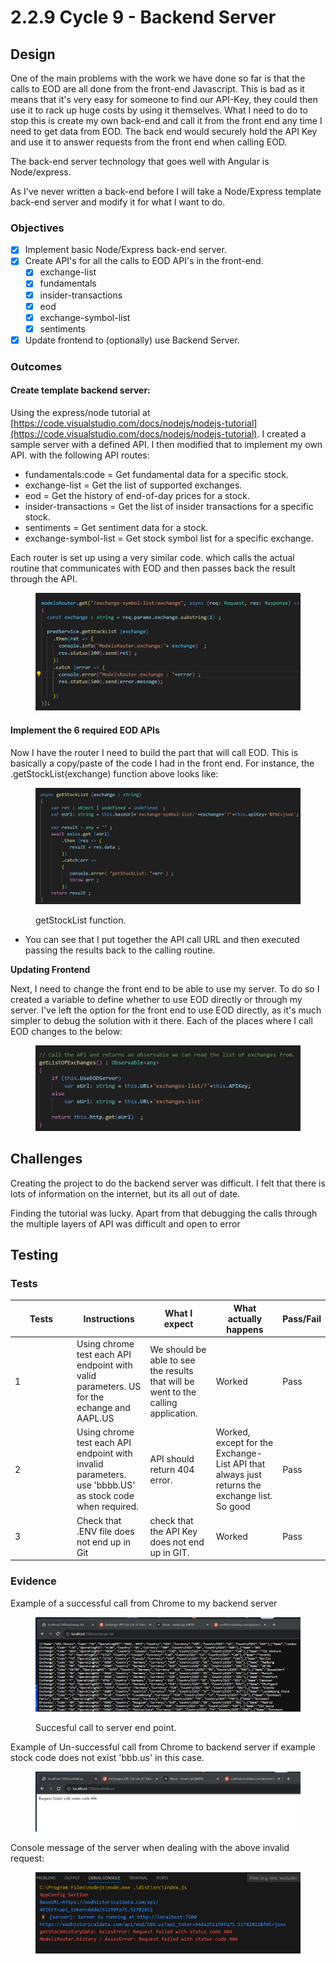 # 2.2.9 Cycle 9 - Backend Server

## Design

One of the main problems with the work we have done so far is that the calls to EOD are all done from the front-end Javascript. This is bad as it means that it's very easy for someone to find our API-Key, they could then use it to rack up huge costs by using it themselves. What I need to do to stop this is create my own back-end and call it from the front end any time I need to get data from EOD. The back end would securely hold the API Key and use it to answer requests from the front end when calling EOD.&#x20;

The back-end server technology that goes well with Angular is Node/express.

As I've never written a back-end before I will take a Node/Express template back-end server and modify it for what I want to do.

### Objectives

* [x] Implement basic Node/Express back-end server.
* [x] Create API's for all the calls to EOD API's in the front-end.
  * [x] exchange-list
  * [x] fundamentals
  * [x] insider-transactions
  * [x] eod&#x20;
  * [x] exchange-symbol-list
  * [x] sentiments
* [x] Update frontend to (optionally) use Backend Server.

### Outcomes

#### Create template backend server:

Using the express/node tutorial at [https://code.visualstudio.com/docs/nodejs/nodejs-tutorial](https://code.visualstudio.com/docs/nodejs/nodejs-tutorial). I created a sample server with a defined API. I then modified that to implement my own API. with the following API routes:

* fundamentals:code     = Get fundamental data for a specific stock.
* exchange-list     =  Get the list of supported exchanges.
* eod  = Get the history of end-of-day prices for a stock.  &#x20;
* insider-transactions = Get the list of insider transactions for a specific stock.
* sentiments = Get sentiment data for a stock.
* exchange-symbol-list = Get stock symbol list for a specific exchange.

Each router is set up using a very similar code. which calls the actual routine that communicates with EOD and then passes back the result through the API.

<figure><img src="../.gitbook/assets/image (2) (1).png" alt=""><figcaption></figcaption></figure>

#### Implement the 6 required EOD APIs

Now I have the router I need to build the part that will call EOD. This is basically a copy/paste of the code I had in the front end. For instance, the .getStockList(exchange) function above looks like:

<figure><img src="../.gitbook/assets/image (1) (1) (1).png" alt=""><figcaption><p>getStockList function.</p></figcaption></figure>

* You can see that I put together the API call URL and then executed passing the results back to the calling routine.

**Updating Frontend**

Next, I need to change the front end to be able to use my server. To do so I created a variable to define whether to use EOD directly or through my server. I've left the option for the front end to use EOD directly, as it's much simpler to debug the solution with it there. Each of the places where I call EOD changes to the below:

<figure><img src="../.gitbook/assets/image (22).png" alt=""><figcaption></figcaption></figure>

## Challenges

Creating the project to do the backend server was difficult. I felt that there is lots of information on the internet, but its all out of date.

Finding the tutorial was lucky. Apart from that debugging the calls through the multiple layers of API was difficult and open to error

## Testing



### Tests

<table><thead><tr><th width="85">Tests</th><th>Instructions</th><th>What I expect</th><th>What actually happens</th><th>Pass/Fail</th></tr></thead><tbody><tr><td>1</td><td>Using chrome test  each API endpoint  with valid parameters. US for the echange and AAPL.US</td><td>We should be able to see the results that will be went to the calling application.</td><td>Worked</td><td>Pass</td></tr><tr><td>2</td><td>Using chrome test each API endpoint with invalid parameters. use 'bbbb.US' as stock code when required.</td><td>API should return 404 error.</td><td>Worked, except for the Exchange-List API that always just returns the exchange list. So good</td><td>Pass</td></tr><tr><td>3</td><td>Check that .ENV file does not end up in Git</td><td>check that the API Key does not end up in GIT.</td><td>Worked</td><td>Pass</td></tr></tbody></table>

### Evidence

Example of a successful call from Chrome to my backend server

<figure><img src="../.gitbook/assets/image (5).png" alt=""><figcaption><p>Succesful call to server end point.</p></figcaption></figure>

Example of Un-successful call from Chrome to backend server if example stock code does not exist 'bbb.us' in this case.

<figure><img src="../.gitbook/assets/image (1) (1).png" alt=""><figcaption></figcaption></figure>

Console message of the server when dealing with the above invalid request:

<figure><img src="../.gitbook/assets/image (23).png" alt=""><figcaption></figcaption></figure>
